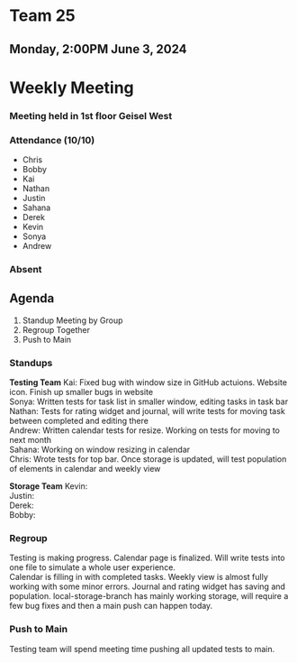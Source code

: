 # Team 25
## Monday, 2:00PM June 3, 2024

# Weekly Meeting
### Meeting held in 1st floor Geisel West

### Attendance (10/10)
- Chris
- Bobby
- Kai
- Nathan
- Justin
- Sahana
- Derek
- Kevin
- Sonya
- Andrew
  
### Absent

## Agenda
1. Standup Meeting by Group
2. Regroup Together
3. Push to Main


### Standups
**Testing Team**
Kai: Fixed bug with window size in GitHub actuions. Website icon. Finish up smaller bugs in website\
Sonya: Written tests for task list in smaller window, editing tasks in task bar\
Nathan: Tests for rating widget and journal, will write tests for moving task between completed and editing there\
Andrew: Written calendar tests for resize. Working on tests for moving to next month\
Sahana: Working on window resizing in calendar\
Chris: Wrote tests for top bar. Once storage is updated, will test population of elements in calendar and weekly view

**Storage Team**
Kevin: \
Justin: \
Derek: \
Bobby: 

### Regroup
Testing is making progress. Calendar page is finalized. Will write tests into one file to simulate a whole user experience.\
Calendar is filling in with completed tasks. Weekly view is almost fully working with some minor errors. 
Journal and rating widget has saving and population. local-storage-branch has mainly working storage, will require a few bug fixes and then a main push can happen today.

### Push to Main
Testing team will spend meeting time pushing all updated tests to main.
